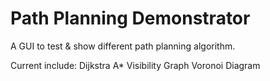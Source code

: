 # Path Planning Demonstrator

A GUI to test & show different path planning algorithm.

Current include:
Dijkstra
A*
Visibility Graph
Voronoi Diagram
